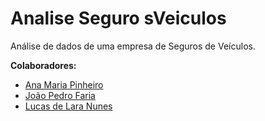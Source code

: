 # Analise Seguro sVeiculos

Análise de dados de uma empresa de Seguros de Veículos.

 **Colaboradores:**
 
* [Ana Maria Pinheiro](https://www.linkedin.com/in/ana-pego)
* [João Pedro Faria](https://www.linkedin.com/in/joão-pedro-faria-759161187)
* [Lucas de Lara Nunes](https://www.linkedin.com/in/lucas-de-lara-nunes/)
